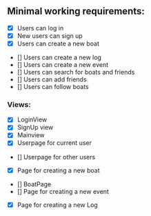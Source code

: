 ## Minimal working requirements:
- [x] Users can log in
- [x] New users can sign up
- [x] Users can create a new boat
- [] Users can create a new log
- [] Users can create a new event
- [] Users can search for boats and friends
- [] Users can add friends
- [] Users can follow boats
  
###  Views:
- [x] LoginView
- [x] SignUp view
- [x] Mainview
- [x] Userpage for current user
- [] Userpage for other users
- [x] Page for creating a new boat
- [] BoatPage
- [] Page for creating a new event
- [x] Page for creating a new Log
